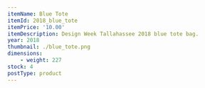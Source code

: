 ```yaml
---
itemName: Blue Tote
itemId: 2018_blue_tote
itemPrice: '10.00'
itemDescription: Design Week Tallahassee 2018 blue tote bag.
year: 2018
thumbnail: ./blue_tote.png
dimensions: 
    - weight: 227
stock: 4
postType: product
---   
```

